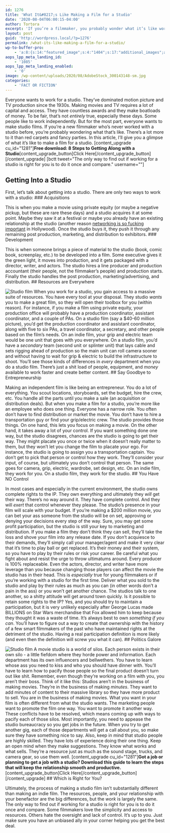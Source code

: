 ```yaml
---
id: 1276
title: 'What It&#8217;s Like Making a Film for a Studio'
date: '2020-08-04T06:00:15-04:00'
author: Tortora
excerpt: 'If you’re a filmmaker, you probably wonder what it’s like working for a studio. In this article, I’ll give you a glimpse of what that process entails.'
layout: post
guid: 'http://wordpress.local/?p=1276'
permalink: /what-its-like-making-a-film-for-a-studio/
wp-to-buffer-pro:
    - 'a:8:{s:14:"featured_image";s:4:"1404";s:17:"additional_images";a:3:{i:0;s:0:"";i:1;s:0:"";i:2;s:0:"";}s:8:"override";s:1:"1";s:7:"default";a:4:{s:7:"publish";a:1:{s:6:"status";a:1:{i:0;a:19:{s:5:"image";s:1:"0";s:11:"sub_profile";i:0;s:7:"message";s:13:"{title} {url}";s:8:"schedule";s:12:"queue_bottom";s:4:"days";s:1:"0";s:5:"hours";s:1:"0";s:7:"minutes";s:1:"0";s:21:"schedule_relative_day";s:6:"monday";s:22:"schedule_relative_time";s:0:"";s:26:"schedule_custom_field_name";s:1:"0";s:30:"schedule_custom_field_relation";s:5:"after";s:21:"schedule_tec_relation";s:5:"after";s:17:"schedule_specific";s:0:"";s:10:"start_date";a:2:{s:3:"day";s:0:"";s:5:"month";s:0:"";}s:8:"end_date";a:2:{s:3:"day";s:0:"";s:5:"month";s:0:"";}s:10:"conditions";a:2:{s:8:"category";s:0:"";s:8:"post_tag";s:0:"";}s:5:"terms";a:2:{s:8:"category";a:1:{i:0;s:0:"";}s:8:"post_tag";a:1:{i:0;s:0:"";}}s:13:"custom_fields";a:0:{}s:7:"authors";b:0;}}}s:6:"update";a:1:{s:6:"status";a:1:{i:0;a:19:{s:5:"image";s:1:"0";s:11:"sub_profile";i:0;s:7:"message";s:13:"{title} {url}";s:8:"schedule";s:12:"queue_bottom";s:4:"days";s:1:"0";s:5:"hours";s:1:"0";s:7:"minutes";s:1:"0";s:21:"schedule_relative_day";s:6:"monday";s:22:"schedule_relative_time";s:0:"";s:26:"schedule_custom_field_name";s:1:"0";s:30:"schedule_custom_field_relation";s:5:"after";s:21:"schedule_tec_relation";s:5:"after";s:17:"schedule_specific";s:0:"";s:10:"start_date";a:2:{s:3:"day";s:0:"";s:5:"month";s:0:"";}s:8:"end_date";a:2:{s:3:"day";s:0:"";s:5:"month";s:0:"";}s:10:"conditions";a:2:{s:8:"category";s:0:"";s:8:"post_tag";s:0:"";}s:5:"terms";a:2:{s:8:"category";a:1:{i:0;s:0:"";}s:8:"post_tag";a:1:{i:0;s:0:"";}}s:13:"custom_fields";a:0:{}s:7:"authors";b:0;}}}s:6:"repost";a:1:{s:6:"status";a:1:{i:0;a:19:{s:5:"image";s:1:"0";s:11:"sub_profile";i:0;s:7:"message";s:23:"New Post: {title} {url}";s:8:"schedule";s:12:"queue_bottom";s:4:"days";s:1:"0";s:5:"hours";s:1:"0";s:7:"minutes";s:1:"0";s:21:"schedule_relative_day";s:6:"monday";s:22:"schedule_relative_time";s:0:"";s:26:"schedule_custom_field_name";s:0:"";s:30:"schedule_custom_field_relation";s:5:"after";s:21:"schedule_tec_relation";s:5:"after";s:17:"schedule_specific";s:0:"";s:10:"start_date";a:2:{s:3:"day";s:0:"";s:5:"month";s:0:"";}s:8:"end_date";a:2:{s:3:"day";s:0:"";s:5:"month";s:0:"";}s:10:"conditions";a:2:{s:8:"category";s:0:"";s:8:"post_tag";s:0:"";}s:5:"terms";a:2:{s:8:"category";a:1:{i:0;s:0:"";}s:8:"post_tag";a:1:{i:0;s:0:"";}}s:13:"custom_fields";a:0:{}s:7:"authors";b:0;}}}s:12:"bulk_publish";a:1:{s:6:"status";a:1:{i:0;a:19:{s:5:"image";s:1:"0";s:11:"sub_profile";i:0;s:7:"message";s:23:"New Post: {title} {url}";s:8:"schedule";s:12:"queue_bottom";s:4:"days";s:1:"0";s:5:"hours";s:1:"0";s:7:"minutes";s:1:"0";s:21:"schedule_relative_day";s:6:"monday";s:22:"schedule_relative_time";s:0:"";s:26:"schedule_custom_field_name";s:0:"";s:30:"schedule_custom_field_relation";s:5:"after";s:21:"schedule_tec_relation";s:5:"after";s:17:"schedule_specific";s:0:"";s:10:"start_date";a:2:{s:3:"day";s:0:"";s:5:"month";s:0:"";}s:8:"end_date";a:2:{s:3:"day";s:0:"";s:5:"month";s:0:"";}s:10:"conditions";a:2:{s:8:"category";s:0:"";s:8:"post_tag";s:0:"";}s:5:"terms";a:2:{s:8:"category";a:1:{i:0;s:0:"";}s:8:"post_tag";a:1:{i:0;s:0:"";}}s:13:"custom_fields";a:0:{}s:7:"authors";b:0;}}}}s:24:"5d08134d34bfbc527b2c4acd";a:6:{s:7:"enabled";s:1:"1";s:8:"override";s:1:"1";s:7:"publish";a:2:{s:7:"enabled";s:1:"1";s:6:"status";a:2:{i:0;a:19:{s:5:"image";s:1:"1";s:11:"sub_profile";i:0;s:7:"message";s:13:"{title} {url}";s:8:"schedule";s:3:"now";s:4:"days";s:1:"0";s:5:"hours";s:1:"0";s:7:"minutes";s:1:"0";s:21:"schedule_relative_day";s:6:"monday";s:22:"schedule_relative_time";s:0:"";s:26:"schedule_custom_field_name";s:0:"";s:30:"schedule_custom_field_relation";s:5:"after";s:21:"schedule_tec_relation";s:5:"after";s:17:"schedule_specific";s:0:"";s:10:"start_date";a:2:{s:3:"day";s:0:"";s:5:"month";s:0:"";}s:8:"end_date";a:2:{s:3:"day";s:0:"";s:5:"month";s:0:"";}s:10:"conditions";a:2:{s:8:"category";s:0:"";s:8:"post_tag";s:0:"";}s:5:"terms";a:2:{s:8:"category";a:1:{i:0;s:0:"";}s:8:"post_tag";a:1:{i:0;s:0:"";}}s:13:"custom_fields";a:0:{}s:7:"authors";b:0;}i:1;a:19:{s:5:"image";s:1:"1";s:11:"sub_profile";i:0;s:7:"message";s:59:"Free Download: 8 Steps to Getting Along with a Studio {url}";s:8:"schedule";s:6:"custom";s:4:"days";s:2:"18";s:5:"hours";s:1:"0";s:7:"minutes";s:1:"0";s:21:"schedule_relative_day";s:6:"monday";s:22:"schedule_relative_time";s:0:"";s:26:"schedule_custom_field_name";s:0:"";s:30:"schedule_custom_field_relation";s:5:"after";s:21:"schedule_tec_relation";s:5:"after";s:17:"schedule_specific";s:0:"";s:10:"start_date";a:2:{s:3:"day";s:0:"";s:5:"month";s:0:"";}s:8:"end_date";a:2:{s:3:"day";s:0:"";s:5:"month";s:0:"";}s:10:"conditions";a:2:{s:8:"category";s:0:"";s:8:"post_tag";s:0:"";}s:5:"terms";a:2:{s:8:"category";a:1:{i:0;s:0:"";}s:8:"post_tag";a:1:{i:0;s:0:"";}}s:13:"custom_fields";a:0:{}s:7:"authors";b:0;}}}s:6:"update";a:1:{s:6:"status";a:1:{i:0;a:19:{s:5:"image";s:1:"0";s:11:"sub_profile";i:0;s:7:"message";s:23:"New Post: {title} {url}";s:8:"schedule";s:12:"queue_bottom";s:4:"days";s:1:"0";s:5:"hours";s:1:"0";s:7:"minutes";s:1:"0";s:21:"schedule_relative_day";s:6:"monday";s:22:"schedule_relative_time";s:0:"";s:26:"schedule_custom_field_name";s:0:"";s:30:"schedule_custom_field_relation";s:5:"after";s:21:"schedule_tec_relation";s:5:"after";s:17:"schedule_specific";s:0:"";s:10:"start_date";a:2:{s:3:"day";s:0:"";s:5:"month";s:0:"";}s:8:"end_date";a:2:{s:3:"day";s:0:"";s:5:"month";s:0:"";}s:10:"conditions";a:2:{s:8:"category";s:0:"";s:8:"post_tag";s:0:"";}s:5:"terms";a:2:{s:8:"category";a:1:{i:0;s:0:"";}s:8:"post_tag";a:1:{i:0;s:0:"";}}s:13:"custom_fields";a:0:{}s:7:"authors";b:0;}}}s:6:"repost";a:1:{s:6:"status";a:1:{i:0;a:19:{s:5:"image";s:1:"0";s:11:"sub_profile";i:0;s:7:"message";s:23:"New Post: {title} {url}";s:8:"schedule";s:12:"queue_bottom";s:4:"days";s:1:"0";s:5:"hours";s:1:"0";s:7:"minutes";s:1:"0";s:21:"schedule_relative_day";s:6:"monday";s:22:"schedule_relative_time";s:0:"";s:26:"schedule_custom_field_name";s:0:"";s:30:"schedule_custom_field_relation";s:5:"after";s:21:"schedule_tec_relation";s:5:"after";s:17:"schedule_specific";s:0:"";s:10:"start_date";a:2:{s:3:"day";s:0:"";s:5:"month";s:0:"";}s:8:"end_date";a:2:{s:3:"day";s:0:"";s:5:"month";s:0:"";}s:10:"conditions";a:2:{s:8:"category";s:0:"";s:8:"post_tag";s:0:"";}s:5:"terms";a:2:{s:8:"category";a:1:{i:0;s:0:"";}s:8:"post_tag";a:1:{i:0;s:0:"";}}s:13:"custom_fields";a:0:{}s:7:"authors";b:0;}}}s:12:"bulk_publish";a:1:{s:6:"status";a:1:{i:0;a:19:{s:5:"image";s:1:"0";s:11:"sub_profile";i:0;s:7:"message";s:23:"New Post: {title} {url}";s:8:"schedule";s:12:"queue_bottom";s:4:"days";s:1:"0";s:5:"hours";s:1:"0";s:7:"minutes";s:1:"0";s:21:"schedule_relative_day";s:6:"monday";s:22:"schedule_relative_time";s:0:"";s:26:"schedule_custom_field_name";s:0:"";s:30:"schedule_custom_field_relation";s:5:"after";s:21:"schedule_tec_relation";s:5:"after";s:17:"schedule_specific";s:0:"";s:10:"start_date";a:2:{s:3:"day";s:0:"";s:5:"month";s:0:"";}s:8:"end_date";a:2:{s:3:"day";s:0:"";s:5:"month";s:0:"";}s:10:"conditions";a:2:{s:8:"category";s:0:"";s:8:"post_tag";s:0:"";}s:5:"terms";a:2:{s:8:"category";a:1:{i:0;s:0:"";}s:8:"post_tag";a:1:{i:0;s:0:"";}}s:13:"custom_fields";a:0:{}s:7:"authors";b:0;}}}}s:24:"5d0816121113a7616011fb59";a:6:{s:7:"enabled";s:1:"1";s:8:"override";s:1:"1";s:7:"publish";a:2:{s:7:"enabled";s:1:"1";s:6:"status";a:1:{i:0;a:19:{s:5:"image";i:0;s:11:"sub_profile";i:0;s:7:"message";s:13:"{title} {url}";s:8:"schedule";s:3:"now";s:4:"days";s:1:"0";s:5:"hours";s:1:"0";s:7:"minutes";s:1:"0";s:21:"schedule_relative_day";s:6:"monday";s:22:"schedule_relative_time";s:0:"";s:26:"schedule_custom_field_name";s:0:"";s:30:"schedule_custom_field_relation";s:5:"after";s:21:"schedule_tec_relation";s:5:"after";s:17:"schedule_specific";s:0:"";s:10:"start_date";a:2:{s:3:"day";s:0:"";s:5:"month";s:0:"";}s:8:"end_date";a:2:{s:3:"day";s:0:"";s:5:"month";s:0:"";}s:10:"conditions";a:2:{s:8:"category";s:0:"";s:8:"post_tag";s:0:"";}s:5:"terms";a:2:{s:8:"category";a:1:{i:0;s:0:"";}s:8:"post_tag";a:1:{i:0;s:0:"";}}s:13:"custom_fields";a:0:{}s:7:"authors";b:0;}}}s:6:"update";a:1:{s:6:"status";a:1:{i:0;a:19:{s:5:"image";i:0;s:11:"sub_profile";i:0;s:7:"message";s:23:"New Post: {title} {url}";s:8:"schedule";s:12:"queue_bottom";s:4:"days";s:1:"0";s:5:"hours";s:1:"0";s:7:"minutes";s:1:"0";s:21:"schedule_relative_day";s:6:"monday";s:22:"schedule_relative_time";s:0:"";s:26:"schedule_custom_field_name";s:0:"";s:30:"schedule_custom_field_relation";s:5:"after";s:21:"schedule_tec_relation";s:5:"after";s:17:"schedule_specific";s:0:"";s:10:"start_date";a:2:{s:3:"day";s:0:"";s:5:"month";s:0:"";}s:8:"end_date";a:2:{s:3:"day";s:0:"";s:5:"month";s:0:"";}s:10:"conditions";a:2:{s:8:"category";s:0:"";s:8:"post_tag";s:0:"";}s:5:"terms";a:2:{s:8:"category";a:1:{i:0;s:0:"";}s:8:"post_tag";a:1:{i:0;s:0:"";}}s:13:"custom_fields";a:0:{}s:7:"authors";b:0;}}}s:6:"repost";a:1:{s:6:"status";a:1:{i:0;a:19:{s:5:"image";i:0;s:11:"sub_profile";i:0;s:7:"message";s:23:"New Post: {title} {url}";s:8:"schedule";s:12:"queue_bottom";s:4:"days";s:1:"0";s:5:"hours";s:1:"0";s:7:"minutes";s:1:"0";s:21:"schedule_relative_day";s:6:"monday";s:22:"schedule_relative_time";s:0:"";s:26:"schedule_custom_field_name";s:0:"";s:30:"schedule_custom_field_relation";s:5:"after";s:21:"schedule_tec_relation";s:5:"after";s:17:"schedule_specific";s:0:"";s:10:"start_date";a:2:{s:3:"day";s:0:"";s:5:"month";s:0:"";}s:8:"end_date";a:2:{s:3:"day";s:0:"";s:5:"month";s:0:"";}s:10:"conditions";a:2:{s:8:"category";s:0:"";s:8:"post_tag";s:0:"";}s:5:"terms";a:2:{s:8:"category";a:1:{i:0;s:0:"";}s:8:"post_tag";a:1:{i:0;s:0:"";}}s:13:"custom_fields";a:0:{}s:7:"authors";b:0;}}}s:12:"bulk_publish";a:1:{s:6:"status";a:1:{i:0;a:19:{s:5:"image";i:0;s:11:"sub_profile";i:0;s:7:"message";s:23:"New Post: {title} {url}";s:8:"schedule";s:12:"queue_bottom";s:4:"days";s:1:"0";s:5:"hours";s:1:"0";s:7:"minutes";s:1:"0";s:21:"schedule_relative_day";s:6:"monday";s:22:"schedule_relative_time";s:0:"";s:26:"schedule_custom_field_name";s:0:"";s:30:"schedule_custom_field_relation";s:5:"after";s:21:"schedule_tec_relation";s:5:"after";s:17:"schedule_specific";s:0:"";s:10:"start_date";a:2:{s:3:"day";s:0:"";s:5:"month";s:0:"";}s:8:"end_date";a:2:{s:3:"day";s:0:"";s:5:"month";s:0:"";}s:10:"conditions";a:2:{s:8:"category";s:0:"";s:8:"post_tag";s:0:"";}s:5:"terms";a:2:{s:8:"category";a:1:{i:0;s:0:"";}s:8:"post_tag";a:1:{i:0;s:0:"";}}s:13:"custom_fields";a:0:{}s:7:"authors";b:0;}}}}s:24:"5d0816861113a770cd06d397";a:6:{s:7:"enabled";s:1:"1";s:8:"override";s:1:"1";s:7:"publish";a:2:{s:7:"enabled";s:1:"1";s:6:"status";a:8:{i:0;a:19:{s:5:"image";s:1:"2";s:11:"sub_profile";i:0;s:7:"message";s:13:"{title} {url}";s:8:"schedule";s:3:"now";s:4:"days";s:1:"0";s:5:"hours";s:1:"0";s:7:"minutes";s:1:"0";s:21:"schedule_relative_day";s:6:"monday";s:22:"schedule_relative_time";s:0:"";s:26:"schedule_custom_field_name";s:0:"";s:30:"schedule_custom_field_relation";s:5:"after";s:21:"schedule_tec_relation";s:5:"after";s:17:"schedule_specific";s:0:"";s:10:"start_date";a:2:{s:3:"day";s:0:"";s:5:"month";s:0:"";}s:8:"end_date";a:2:{s:3:"day";s:0:"";s:5:"month";s:0:"";}s:10:"conditions";a:2:{s:8:"category";s:0:"";s:8:"post_tag";s:0:"";}s:5:"terms";a:2:{s:8:"category";a:1:{i:0;s:0:"";}s:8:"post_tag";a:1:{i:0;s:0:"";}}s:13:"custom_fields";a:0:{}s:7:"authors";b:0;}i:1;a:19:{s:5:"image";s:1:"2";s:11:"sub_profile";i:0;s:7:"message";s:97:"In this article, I’ll give you a glimpse of what it’s like to make a film for a studio. {url}";s:8:"schedule";s:6:"custom";s:4:"days";s:1:"1";s:5:"hours";s:1:"7";s:7:"minutes";s:1:"0";s:21:"schedule_relative_day";s:6:"monday";s:22:"schedule_relative_time";s:0:"";s:26:"schedule_custom_field_name";s:0:"";s:30:"schedule_custom_field_relation";s:5:"after";s:21:"schedule_tec_relation";s:5:"after";s:17:"schedule_specific";s:0:"";s:10:"start_date";a:2:{s:3:"day";s:0:"";s:5:"month";s:0:"";}s:8:"end_date";a:2:{s:3:"day";s:0:"";s:5:"month";s:0:"";}s:10:"conditions";a:2:{s:8:"category";s:0:"";s:8:"post_tag";s:0:"";}s:5:"terms";a:2:{s:8:"category";a:1:{i:0;s:0:"";}s:8:"post_tag";a:1:{i:0;s:0:"";}}s:13:"custom_fields";a:0:{}s:7:"authors";b:0;}i:2;a:19:{s:5:"image";s:1:"2";s:11:"sub_profile";i:0;s:7:"message";s:51:"Making a #Studio #Film #filmmaking #hollywood {url}";s:8:"schedule";s:6:"custom";s:4:"days";s:1:"5";s:5:"hours";s:1:"3";s:7:"minutes";s:2:"30";s:21:"schedule_relative_day";s:6:"monday";s:22:"schedule_relative_time";s:0:"";s:26:"schedule_custom_field_name";s:0:"";s:30:"schedule_custom_field_relation";s:5:"after";s:21:"schedule_tec_relation";s:5:"after";s:17:"schedule_specific";s:0:"";s:10:"start_date";a:2:{s:3:"day";s:0:"";s:5:"month";s:0:"";}s:8:"end_date";a:2:{s:3:"day";s:0:"";s:5:"month";s:0:"";}s:10:"conditions";a:2:{s:8:"category";s:0:"";s:8:"post_tag";s:0:"";}s:5:"terms";a:2:{s:8:"category";a:1:{i:0;s:0:"";}s:8:"post_tag";a:1:{i:0;s:0:"";}}s:13:"custom_fields";a:0:{}s:7:"authors";b:0;}i:3;a:19:{s:5:"image";s:1:"2";s:11:"sub_profile";i:0;s:7:"message";s:66:"The Truth About Making #Studio #Films #filmmaking #hollywood {url}";s:8:"schedule";s:6:"custom";s:4:"days";s:2:"11";s:5:"hours";s:1:"5";s:7:"minutes";s:1:"0";s:21:"schedule_relative_day";s:6:"monday";s:22:"schedule_relative_time";s:0:"";s:26:"schedule_custom_field_name";s:0:"";s:30:"schedule_custom_field_relation";s:5:"after";s:21:"schedule_tec_relation";s:5:"after";s:17:"schedule_specific";s:0:"";s:10:"start_date";a:2:{s:3:"day";s:0:"";s:5:"month";s:0:"";}s:8:"end_date";a:2:{s:3:"day";s:0:"";s:5:"month";s:0:"";}s:10:"conditions";a:2:{s:8:"category";s:0:"";s:8:"post_tag";s:0:"";}s:5:"terms";a:2:{s:8:"category";a:1:{i:0;s:0:"";}s:8:"post_tag";a:1:{i:0;s:0:"";}}s:13:"custom_fields";a:0:{}s:7:"authors";b:0;}i:4;a:19:{s:5:"image";s:1:"2";s:11:"sub_profile";i:0;s:7:"message";s:55:"What’s unique about making a film for a studio? {url}";s:8:"schedule";s:6:"custom";s:4:"days";s:2:"15";s:5:"hours";s:1:"8";s:7:"minutes";s:1:"0";s:21:"schedule_relative_day";s:6:"monday";s:22:"schedule_relative_time";s:0:"";s:26:"schedule_custom_field_name";s:0:"";s:30:"schedule_custom_field_relation";s:5:"after";s:21:"schedule_tec_relation";s:5:"after";s:17:"schedule_specific";s:0:"";s:10:"start_date";a:2:{s:3:"day";s:0:"";s:5:"month";s:0:"";}s:8:"end_date";a:2:{s:3:"day";s:0:"";s:5:"month";s:0:"";}s:10:"conditions";a:2:{s:8:"category";s:0:"";s:8:"post_tag";s:0:"";}s:5:"terms";a:2:{s:8:"category";a:1:{i:0;s:0:"";}s:8:"post_tag";a:1:{i:0;s:0:"";}}s:13:"custom_fields";a:0:{}s:7:"authors";b:0;}i:5;a:19:{s:5:"image";s:1:"2";s:11:"sub_profile";i:0;s:7:"message";s:60:"[FREE DOWNLOAD] 8 Steps to Getting Along with a Studio {url}";s:8:"schedule";s:6:"custom";s:4:"days";s:2:"21";s:5:"hours";s:1:"2";s:7:"minutes";s:2:"30";s:21:"schedule_relative_day";s:6:"monday";s:22:"schedule_relative_time";s:0:"";s:26:"schedule_custom_field_name";s:0:"";s:30:"schedule_custom_field_relation";s:5:"after";s:21:"schedule_tec_relation";s:5:"after";s:17:"schedule_specific";s:0:"";s:10:"start_date";a:2:{s:3:"day";s:0:"";s:5:"month";s:0:"";}s:8:"end_date";a:2:{s:3:"day";s:0:"";s:5:"month";s:0:"";}s:10:"conditions";a:2:{s:8:"category";s:0:"";s:8:"post_tag";s:0:"";}s:5:"terms";a:2:{s:8:"category";a:1:{i:0;s:0:"";}s:8:"post_tag";a:1:{i:0;s:0:"";}}s:13:"custom_fields";a:0:{}s:7:"authors";b:0;}i:6;a:19:{s:5:"image";s:1:"2";s:11:"sub_profile";i:0;s:7:"message";s:72:"Did you grab our free list of steps to getting along with studios? {url}";s:8:"schedule";s:6:"custom";s:4:"days";s:2:"28";s:5:"hours";s:1:"4";s:7:"minutes";s:1:"0";s:21:"schedule_relative_day";s:6:"monday";s:22:"schedule_relative_time";s:0:"";s:26:"schedule_custom_field_name";s:0:"";s:30:"schedule_custom_field_relation";s:5:"after";s:21:"schedule_tec_relation";s:5:"after";s:17:"schedule_specific";s:0:"";s:10:"start_date";a:2:{s:3:"day";s:0:"";s:5:"month";s:0:"";}s:8:"end_date";a:2:{s:3:"day";s:0:"";s:5:"month";s:0:"";}s:10:"conditions";a:2:{s:8:"category";s:0:"";s:8:"post_tag";s:0:"";}s:5:"terms";a:2:{s:8:"category";a:1:{i:0;s:0:"";}s:8:"post_tag";a:1:{i:0;s:0:"";}}s:13:"custom_fields";a:0:{}s:7:"authors";b:0;}i:7;a:19:{s:5:"image";s:1:"2";s:11:"sub_profile";i:0;s:7:"message";s:101:"The only way to find out if working for a studio is right for you is to do it once and compare. {url}";s:8:"schedule";s:6:"custom";s:4:"days";s:2:"29";s:5:"hours";s:1:"6";s:7:"minutes";s:2:"30";s:21:"schedule_relative_day";s:6:"monday";s:22:"schedule_relative_time";s:0:"";s:26:"schedule_custom_field_name";s:0:"";s:30:"schedule_custom_field_relation";s:5:"after";s:21:"schedule_tec_relation";s:5:"after";s:17:"schedule_specific";s:0:"";s:10:"start_date";a:2:{s:3:"day";s:0:"";s:5:"month";s:0:"";}s:8:"end_date";a:2:{s:3:"day";s:0:"";s:5:"month";s:0:"";}s:10:"conditions";a:2:{s:8:"category";s:0:"";s:8:"post_tag";s:0:"";}s:5:"terms";a:2:{s:8:"category";a:1:{i:0;s:0:"";}s:8:"post_tag";a:1:{i:0;s:0:"";}}s:13:"custom_fields";a:0:{}s:7:"authors";b:0;}}}s:6:"update";a:1:{s:6:"status";a:1:{i:0;a:19:{s:5:"image";s:1:"0";s:11:"sub_profile";i:0;s:7:"message";s:23:"New Post: {title} {url}";s:8:"schedule";s:12:"queue_bottom";s:4:"days";s:1:"0";s:5:"hours";s:1:"0";s:7:"minutes";s:1:"0";s:21:"schedule_relative_day";s:6:"monday";s:22:"schedule_relative_time";s:0:"";s:26:"schedule_custom_field_name";s:0:"";s:30:"schedule_custom_field_relation";s:5:"after";s:21:"schedule_tec_relation";s:5:"after";s:17:"schedule_specific";s:0:"";s:10:"start_date";a:2:{s:3:"day";s:0:"";s:5:"month";s:0:"";}s:8:"end_date";a:2:{s:3:"day";s:0:"";s:5:"month";s:0:"";}s:10:"conditions";a:2:{s:8:"category";s:0:"";s:8:"post_tag";s:0:"";}s:5:"terms";a:2:{s:8:"category";a:1:{i:0;s:0:"";}s:8:"post_tag";a:1:{i:0;s:0:"";}}s:13:"custom_fields";a:0:{}s:7:"authors";b:0;}}}s:6:"repost";a:1:{s:6:"status";a:1:{i:0;a:19:{s:5:"image";s:1:"0";s:11:"sub_profile";i:0;s:7:"message";s:23:"New Post: {title} {url}";s:8:"schedule";s:12:"queue_bottom";s:4:"days";s:1:"0";s:5:"hours";s:1:"0";s:7:"minutes";s:1:"0";s:21:"schedule_relative_day";s:6:"monday";s:22:"schedule_relative_time";s:0:"";s:26:"schedule_custom_field_name";s:0:"";s:30:"schedule_custom_field_relation";s:5:"after";s:21:"schedule_tec_relation";s:5:"after";s:17:"schedule_specific";s:0:"";s:10:"start_date";a:2:{s:3:"day";s:0:"";s:5:"month";s:0:"";}s:8:"end_date";a:2:{s:3:"day";s:0:"";s:5:"month";s:0:"";}s:10:"conditions";a:2:{s:8:"category";s:0:"";s:8:"post_tag";s:0:"";}s:5:"terms";a:2:{s:8:"category";a:1:{i:0;s:0:"";}s:8:"post_tag";a:1:{i:0;s:0:"";}}s:13:"custom_fields";a:0:{}s:7:"authors";b:0;}}}s:12:"bulk_publish";a:1:{s:6:"status";a:1:{i:0;a:19:{s:5:"image";s:1:"0";s:11:"sub_profile";i:0;s:7:"message";s:23:"New Post: {title} {url}";s:8:"schedule";s:12:"queue_bottom";s:4:"days";s:1:"0";s:5:"hours";s:1:"0";s:7:"minutes";s:1:"0";s:21:"schedule_relative_day";s:6:"monday";s:22:"schedule_relative_time";s:0:"";s:26:"schedule_custom_field_name";s:0:"";s:30:"schedule_custom_field_relation";s:5:"after";s:21:"schedule_tec_relation";s:5:"after";s:17:"schedule_specific";s:0:"";s:10:"start_date";a:2:{s:3:"day";s:0:"";s:5:"month";s:0:"";}s:8:"end_date";a:2:{s:3:"day";s:0:"";s:5:"month";s:0:"";}s:10:"conditions";a:2:{s:8:"category";s:0:"";s:8:"post_tag";s:0:"";}s:5:"terms";a:2:{s:8:"category";a:1:{i:0;s:0:"";}s:8:"post_tag";a:1:{i:0;s:0:"";}}s:13:"custom_fields";a:0:{}s:7:"authors";b:0;}}}}s:24:"5d08176e34bfbc60ba44e5cb";a:6:{s:7:"enabled";s:1:"1";s:8:"override";s:1:"1";s:7:"publish";a:2:{s:7:"enabled";s:1:"1";s:6:"status";a:1:{i:0;a:19:{s:5:"image";s:1:"1";s:11:"sub_profile";i:0;s:7:"message";s:13:"{title} {url}";s:8:"schedule";s:3:"now";s:4:"days";s:1:"0";s:5:"hours";s:1:"0";s:7:"minutes";s:1:"0";s:21:"schedule_relative_day";s:6:"monday";s:22:"schedule_relative_time";s:0:"";s:26:"schedule_custom_field_name";s:0:"";s:30:"schedule_custom_field_relation";s:5:"after";s:21:"schedule_tec_relation";s:5:"after";s:17:"schedule_specific";s:0:"";s:10:"start_date";a:2:{s:3:"day";s:0:"";s:5:"month";s:0:"";}s:8:"end_date";a:2:{s:3:"day";s:0:"";s:5:"month";s:0:"";}s:10:"conditions";a:2:{s:8:"category";s:0:"";s:8:"post_tag";s:0:"";}s:5:"terms";a:2:{s:8:"category";a:1:{i:0;s:0:"";}s:8:"post_tag";a:1:{i:0;s:0:"";}}s:13:"custom_fields";a:0:{}s:7:"authors";b:0;}}}s:6:"update";a:1:{s:6:"status";a:1:{i:0;a:19:{s:5:"image";s:1:"0";s:11:"sub_profile";i:0;s:7:"message";s:23:"New Post: {title} {url}";s:8:"schedule";s:12:"queue_bottom";s:4:"days";s:1:"0";s:5:"hours";s:1:"0";s:7:"minutes";s:1:"0";s:21:"schedule_relative_day";s:6:"monday";s:22:"schedule_relative_time";s:0:"";s:26:"schedule_custom_field_name";s:0:"";s:30:"schedule_custom_field_relation";s:5:"after";s:21:"schedule_tec_relation";s:5:"after";s:17:"schedule_specific";s:0:"";s:10:"start_date";a:2:{s:3:"day";s:0:"";s:5:"month";s:0:"";}s:8:"end_date";a:2:{s:3:"day";s:0:"";s:5:"month";s:0:"";}s:10:"conditions";a:2:{s:8:"category";s:0:"";s:8:"post_tag";s:0:"";}s:5:"terms";a:2:{s:8:"category";a:1:{i:0;s:0:"";}s:8:"post_tag";a:1:{i:0;s:0:"";}}s:13:"custom_fields";a:0:{}s:7:"authors";b:0;}}}s:6:"repost";a:1:{s:6:"status";a:1:{i:0;a:19:{s:5:"image";s:1:"0";s:11:"sub_profile";i:0;s:7:"message";s:23:"New Post: {title} {url}";s:8:"schedule";s:12:"queue_bottom";s:4:"days";s:1:"0";s:5:"hours";s:1:"0";s:7:"minutes";s:1:"0";s:21:"schedule_relative_day";s:6:"monday";s:22:"schedule_relative_time";s:0:"";s:26:"schedule_custom_field_name";s:0:"";s:30:"schedule_custom_field_relation";s:5:"after";s:21:"schedule_tec_relation";s:5:"after";s:17:"schedule_specific";s:0:"";s:10:"start_date";a:2:{s:3:"day";s:0:"";s:5:"month";s:0:"";}s:8:"end_date";a:2:{s:3:"day";s:0:"";s:5:"month";s:0:"";}s:10:"conditions";a:2:{s:8:"category";s:0:"";s:8:"post_tag";s:0:"";}s:5:"terms";a:2:{s:8:"category";a:1:{i:0;s:0:"";}s:8:"post_tag";a:1:{i:0;s:0:"";}}s:13:"custom_fields";a:0:{}s:7:"authors";b:0;}}}s:12:"bulk_publish";a:1:{s:6:"status";a:1:{i:0;a:19:{s:5:"image";s:1:"0";s:11:"sub_profile";i:0;s:7:"message";s:23:"New Post: {title} {url}";s:8:"schedule";s:12:"queue_bottom";s:4:"days";s:1:"0";s:5:"hours";s:1:"0";s:7:"minutes";s:1:"0";s:21:"schedule_relative_day";s:6:"monday";s:22:"schedule_relative_time";s:0:"";s:26:"schedule_custom_field_name";s:0:"";s:30:"schedule_custom_field_relation";s:5:"after";s:21:"schedule_tec_relation";s:5:"after";s:17:"schedule_specific";s:0:"";s:10:"start_date";a:2:{s:3:"day";s:0:"";s:5:"month";s:0:"";}s:8:"end_date";a:2:{s:3:"day";s:0:"";s:5:"month";s:0:"";}s:10:"conditions";a:2:{s:8:"category";s:0:"";s:8:"post_tag";s:0:"";}s:5:"terms";a:2:{s:8:"category";a:1:{i:0;s:0:"";}s:8:"post_tag";a:1:{i:0;s:0:"";}}s:13:"custom_fields";a:0:{}s:7:"authors";b:0;}}}}}'
aops_lpp_meta_landing_id:
    - '1085'
aops_lpp_meta_landing_enabled:
    - '0'
image: /wp-content/uploads/2020/08/AdobeStock_300143148-sm.jpg
categories:
    - 'FACT OR FICTION'
---
```


Everyone wants to work for a studio. They’ve dominated motion picture and TV production since the 1930s. Making movies and TV requires a lot of capital and access. They have countless awards and they make boatloads of money. To be fair, that’s not *entirely* true, especially these days. Some people like to work independently. But for the most part, everyone wants to make studio films. If you’re a new filmmaker who’s never worked with a studio before, you’re probably wondering what that’s like. There’s a lot more to it than red carpets and fancy parties. In this article, I’ll give you a glimpse of what it’s like to make a film for a studio. \[content\_upgrade cu\_id="1281"\]**Free download: 8 Steps to Getting Along with a Studio**\[content\_upgrade\_button\]Click Here\[/content\_upgrade\_button\]\[/content\_upgrade\] \[bctt tweet="The only way to find out if working for a studio is right for you is to do it once and compare." username=""\]

## Getting Into a Studio

 First, let’s talk about getting into a studio. There are only two ways to work with a studio: ### Acquisitions

 This is when you make a movie using private equity (or maybe a negative pickup, but these are rare these days) and a studio acquires it at some point. Maybe they saw it at a festival or maybe you already have an existing relationship at the studio (another reason [networking is so fucking important](http://wordpress.local/7-rules-for-networking-in-the-film-industry/) in Hollywood). Once the studio buys it, they push it through any remaining post production, marketing, and distribution to exhibitors. ### Development

 This is when someone brings a piece of material to the studio (book, comic book, screenplay, etc.) to be developed into a film. Some executive gives it the green light, it moves into production, and it gets packaged with a director, writer, and actors. The studio hires a line producer and production accountant (their people, not the filmmaker’s people) and production starts. Finally the studio handles the post production, marketing/advertising, and distribution. ## Resources are Everywhere

 ![Studio film](http://wordpress.local/wp-content/uploads/2020/04/Resources-are-Everywhere.jpeg) When you work for a studio, you gain access to a massive suite of resources. You have every tool at your disposal. They studio *wants* you to make a great film, so they will open their toolbox for you (within reason). For instance, if you make a film using private equity, your production office will probably have a production coordinator, assistant coordinator, and a couple of PAs. On a studio film (say a $40-60 million picture), you’d get the production coordinator and assistant coordinator, along with five to six PAs, a travel coordinator, a secretary, and other people based on the film’s needs. On an indie film, your grip and electric team would be one unit that goes with you everywhere. On a studio film, you’d have a *secondary* team (second unit or splinter unit) that lays cable and sets rigging ahead of production so the main unit can roll camera sooner and without having to wait for grip &amp; electric to build the infrastructure to shoot. You’ll see those kinds of differences in *every* department when you do a studio film. There’s just a shit load of people, equipment, and *money* available to work faster and create better content. ## Say Goodbye to Entrepreneurship

 Making an independent film is like being an entrepreneur. You do a lot of everything. You scout locations, storyboards, set the budget, hire the crew, etc. You handle all the parts until you make a sale (an acquisition or distribution deals). But when you make a film for a studio, you’re more like an employee who does one thing. Everyone has a narrow role. You often don’t have to find distribution or market the movie. You don’t have to hire a transportation guy or find your grip/electric crew. The studio provides those things. On one hand, this lets you focus on making a movie. On the other hand, it takes away a lot of your control. If you want something done one way, but the studio disagrees, chances are the studio is going to get their way. They might placate you once or twice when it doesn’t really matter to them, but they won’t let you change the film to placate your ego. For instance, the studio is going to assign you a transportation captain. You don’t get to pick that person or control how they work. They’ll consider your input, of course, but ultimately you don’t control that person. The same goes for camera, grip, electric, wardrobe, set design, etc. On an indie film, they work for you. On a studio film, they work for the studio. ## You Have NO Control

 In most cases and especially in the current environment, the studio owns complete rights to the IP. They own everything and ultimately they *will* get their way. There’s no way around it. They have complete control. And they will *exert* that control whenever they please. The studio’s presence in your film will scale with your budget. If you’re making a $200 million movie, you can bet your ass someone from the studio will be on set, approving or denying your decisions every step of the way. Sure, you may get some profit participation, but the studio is still your key to marketing and distribution. If you make a film they don’t think they can sell, they’ll take the loss and shove your film into any release date. If you don’t acquiesce to their demands, they’ll simply call your manager/agent and make it very clear that it’s time to play ball or get replaced. It’s their money and their system, so you have to play by their rules or risk your career. Be careful what you fight about and resist the urge to throw ultimatums around. Every producer is 100% replaceable. Even the actors, director, and writer have more leverage than you because changing those players can affect the movie the studio has in their head. This is *especially* true for young filmmakers or if you’re working with a studio for the first time. Deliver what you sold to the studio and play by their rules as much as you can (in other words don't a pain in the ass) or you won’t get another chance. The studios talk to one another, so a shitty attitude will get around town quickly. Is it possible to retain some rights to the IP? Yes, and you should try to maintain a participation, but it is very unlikely especially after George Lucas made BILLIONS on Star Wars merchandise that Fox allowed him to keep because they thought it was a waste of time. It’s always best to own *something if you can*. You’ll have to figure out a way to create that ownership with the history of a few smart filmmakers of the past who have maintained rights at the detriment of the studio. Having a real participation definition is more likely (and even then the definition will screw you what it can). ## Politics Galore

 ![Studio film](http://wordpress.local/wp-content/uploads/2020/08/Politics-Galore-V3.jpg) A movie studio is a world of silos. Each person exists in their own silo - a little fiefdom where they horde power and information. Each department has its own influencers and bellwethers. You have to learn whose ass you need to kiss and who you should have dinner with. You’ll have to learn how to pacify those people so the final product doesn’t turn out like shit. Remember, even though they’re working on a film with you, you aren’t their boss. Think of it like this: Studios aren’t in the business of making movies. They’re in the business of making *minutes*. They want to add minutes of content to their massive library so they have more product to sell. You are in the business of making movies. What you want in your film is often different from what the studio wants. The marketing people want to promote the film one way. You want to promote it another way. These conflicts have to be resolved, which means coming up with ways to pacify each of those silos. Most importantly, you need to appease the studio bureaucracy so you get jobs in the future. When you try to get another gig, each of those departments will get a call about you, so make sure they have something nice to say. Also, keep in mind that studio people are highly skilled. They have lots of experience doing their one thing. Keep an open mind when they make suggestions. They know what works and what sells. They’re a resource just as much as the sound stage, trucks, and camera gear, so use them well. \[content\_upgrade cu\_id="1281"\]**Got a job or planning to get a job with a studio? Download this guide to learn the steps that will keep the relationship smooth and productive.**\[content\_upgrade\_button\]Click Here\[/content\_upgrade\_button\]\[/content\_upgrade\] ## Which is Right for You?

 Ultimately, the process of making a studio film isn’t substantially different than making an indie film. The resources, people, and your relationship with your benefactor are the big differences, but the *work* is largely the same. The only way to find out if working for a studio is right for you is to do it once and compare. Some filmmakers love the simplicity and access to resources. Others hate the oversight and lack of control. It’s up to you. Just make sure you have an unbiased ally in your corner helping you get the best deal.